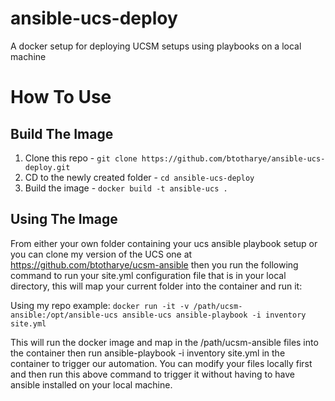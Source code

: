 # ansible-ucs-deploy
A docker setup for deploying UCSM setups using playbooks on a local machine

# How To Use

## Build The Image
1. Clone this repo - `git clone https://github.com/btotharye/ansible-ucs-deploy.git`
2. CD to the newly created folder - `cd ansible-ucs-deploy`
3. Build the image - `docker build -t ansible-ucs .`

## Using The Image
From either your own folder containing your ucs ansible playbook setup or you can clone my version of the UCS one at https://github.com/btotharye/ucsm-ansible then you run the following command to run your site.yml configuration file that is in your local directory, this will map your current folder into the container and run it:

Using my repo example:
`docker run -it -v /path/ucsm-ansible:/opt/ansible-ucs ansible-ucs ansible-playbook -i inventory site.yml`

This will run the docker image and map in the /path/ucsm-ansible files into the container then run ansible-playbook -i inventory site.yml in the container to trigger our automation.  You can modify your files locally first and then run this above command to trigger it without having to have ansible installed on your local machine.
